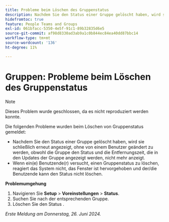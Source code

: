 ```yaml
---
title: Probleme beim Löschen des Gruppenstatus
description: Nachdem Sie den Status einer Gruppe gelöscht haben, wird sie schließlich erneut angezeigt, ohne von einem Benutzer geändert zu werden, obwohl die Gruppe den Status und die Entfernungszeit, die in den Updates der Gruppe angezeigt werden, nicht mehr anzeigt.
hidefromtoc: true
feature: People Teams and Groups
exl-id: 061bfacc-5350-4e5f-91c1-89b32835d6e5
source-git-commit: af98d8330ad3ab9a1c0b844ec84ea40dd87bbc14
workflow-type: tm+mt
source-wordcount: '136'
ht-degree: 11%

---
```


# Gruppen: Probleme beim Löschen des Gruppenstatus

>[!NOTE]
>
>Dieses Problem wurde geschlossen, da es nicht reproduziert werden konnte.

Die folgenden Probleme wurden beim Löschen von Gruppenstatus gemeldet:

* Nachdem Sie den Status einer Gruppe gelöscht haben, wird sie schließlich erneut angezeigt, ohne von einem Benutzer geändert zu werden, obwohl die Gruppe den Status und die Entfernungszeit, die in den Updates der Gruppe angezeigt werden, nicht mehr anzeigt.
* Wenn ein(e) Benutzende(r) versucht, einen Gruppenstatus zu löschen, reagiert das System nicht, das Fenster ist hervorgehoben und der/die Benutzende kann den Status nicht löschen.

**Problemumgehung**

1. Navigieren Sie **Setup** > **Voreinstellungen** > **Status**.
1. Suchen Sie nach der entsprechenden Gruppe.
1. Löschen Sie den Status .

_Erste Meldung am Donnerstag, 26. Juni 2024._

